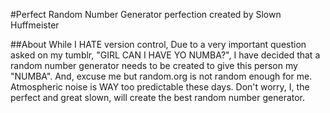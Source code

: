 #Perfect Random Number Generator
perfection created by Slown Huffmeister

##About
While I HATE version control, Due to a very important question asked on my tumblr, "GIRL CAN I HAVE YO NUMBA?", I have decided that a random number generator needs to be created to give this person my "NUMBA". And, excuse me but random.org is not random enough for me.  Atmospheric noise is WAY too predictable these days. Don't worry, I, the perfect and great slown, will create the best random number generator.  